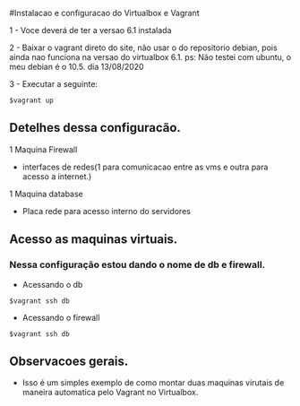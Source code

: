 #Instalacao e configuracao do Virtualbox e Vagrant 

1 - Voce deverá de ter a versao 6.1  instalada

2 - Baixar o vagrant direto do site, não usar o do repositorio debian, pois ainda nao funciona na versao do 
virtualbox 6.1.
ps: Não testei com ubuntu, o meu debian é o 10.5. dia 13/08/2020

3 - Executar a seguinte:
```ssh
$vagrant up

```



## Detelhes dessa configuracão.

1 Maquina Firewall
* interfaces de redes(1 para comunicacao entre as vms e outra para    acesso a internet.)

1 Maquina database 
* Placa rede para acesso interno do servidores



## Acesso as maquinas virtuais.
### Nessa configuração estou dando o nome de db e firewall.

- Acessando o db
```
$vagrant ssh db
```
- Acessando o firewall
```
$vagrant ssh db
```

## Observacoes gerais. 
- Isso é um simples exemplo de como montar duas maquinas virutais de maneira automatica pelo Vagrant no Virtualbox.

